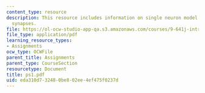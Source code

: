 ```yaml
---
content_type: resource
description: This resource includes information on single neuron model,and  modeling
  synapses.
file: https://ol-ocw-studio-app-qa.s3.amazonaws.com/courses/9-641j-introduction-to-neural-networks-spring-2005/eda310d732480be802ee4ef475f0237d_ps1.pdf
file_type: application/pdf
learning_resource_types:
- Assignments
ocw_type: OCWFile
parent_title: Assignments
parent_type: CourseSection
resourcetype: Document
title: ps1.pdf
uid: eda310d7-3248-0be8-02ee-4ef475f0237d
---
```

